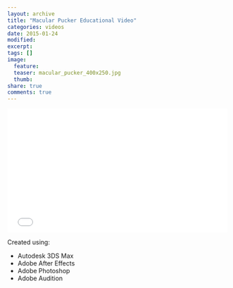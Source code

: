 ```yaml
---
layout: archive
title: "Macular Pucker Educational Video"
categories: videos
date: 2015-01-24
modified:
excerpt: 
tags: []
image:
  feature: 
  teaser: macular_pucker_400x250.jpg
  thumb: 
share: true
comments: true
---
```


<iframe src="//player.vimeo.com/video/88984158" width="500" height="281" frameborder="0" webkitallowfullscreen mozallowfullscreen allowfullscreen></iframe>

Created using:

* Autodesk 3DS Max
* Adobe After Effects
* Adobe Photoshop
* Adobe Audition